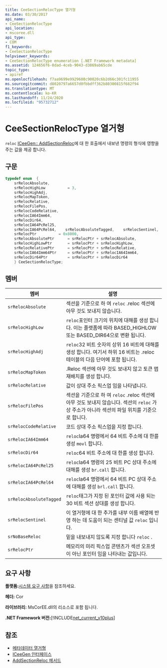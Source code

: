 ```yaml
---
title: CeeSectionRelocType 열거형
ms.date: 03/30/2017
api_name:
- CeeSectionRelocType
api_location:
- mscoree.dll
api_type:
- COM
f1_keywords:
- CeeSectionRelocType
helpviewer_keywords:
- CeeSectionRelocType enumeration [.NET Framework metadata]
ms.assetid: 124656f6-0dad-4ceb-9043-d3869ab65cde
topic_type:
- apiref
ms.openlocfilehash: f7aa9699e9929608c90020c6b2d66c301fc11955
ms.sourcegitcommit: d8020797a6657d0fbbdff362b80300815f682f94
ms.translationtype: MT
ms.contentlocale: ko-KR
ms.lasthandoff: 11/24/2020
ms.locfileid: "95732712"
---
```

# <a name="ceesectionreloctype-enumeration"></a>CeeSectionRelocType 열거형

`reloc` [ICeeGen:: AddSectionReloc](iceegen-addsectionreloc-method.md)에 대 한 호출에서 내보낸 명령의 형식에 영향을 주는 값을 제공 합니다.  
  
## <a name="syntax"></a>구문  
  
```cpp  
typedef enum  {  
    srRelocAbsolute,  
    srRelocHighLow          = 3,  
    srRelocHighAdj,
    srRelocMapToken,  
    srRelocRelative,  
    srRelocFilePos,  
    srRelocCodeRelative,  
    srRelocIA64Imm64,  
    srRelocDir64,  
    srRelocIA64PcRel25,  
    srRelocIA64PcRel64,    srRelocAbsoluteTagged,    srRelocSentinel,    srNoBaseReloc       = 0x4000,  
    srRelocPtr          = 0x8000,  
    srRelocAbsolutePtr      = srRelocPtr + srRelocAbsolute,  
    srRelocHighLowPtr       = srRelocPtr + srRelocHighLow,  
    srRelocRelativePtr      = srRelocPtr + srRelocRelative,  
    srRelocIA64Imm64Ptr     = srRelocPtr + srRelocIA64Imm64,  
    srRelocDir64Ptr         = srRelocPtr + srRelocDir64  
    } CeeSectionRelocType;  
```  
  
## <a name="members"></a>멤버  
  
|멤버|설명|  
|------------|-----------------|  
|`srRelocAbsolute`|섹션을 기준으로 하 여 `reloc` .reloc 섹션에 아무 것도 보내지 않습니다.|  
|`srRelocHighLow`|`reloc`포인터 크기의 위치에 대해를 생성 합니다. 이는 플랫폼에 따라 BASED_HIGHLOW 또는 BASED_DIR64으로 변환 됩니다.|  
|`srRelocHighAdj`|`reloc`32 비트 숫자의 상위 16 비트에 대해를 생성 합니다. 여기서 하위 16 비트는 .reloc 테이블의 다음 단어에 포함 됩니다.|  
|`srRelocMapToken`|.Reloc 섹션에 아무 것도 보내지 않고 토큰 맵 재배치를 생성 합니다.|  
|`srRelocRelative`|값이 상대 주소 픽스업 임을 나타냅니다.|  
|`srRelocFilePos`|섹션을 기준으로 하 여 `reloc` .reloc 섹션에 아무 것도 보내지 않습니다. 섹션의 `reloc` 가상 주소가 아니라 섹션의 파일 위치를 기준으로 합니다.|  
|`srRelocCodeRelative`|코드 상대 주소 픽스업을 지정 합니다.|  
|`srRelocIA64Imm64`|`reloc`Ia64 명령에서 64 비트 주소에 대 한를 생성 `movl` 합니다.|  
|`srRelocDir64`|`reloc`64 비트 주소에 대 한를 생성 합니다.|  
|`srRelocIA64PcRel25`|`reloc`Ia64 명령의 25 비트 PC 상대 주소에 대해를 생성 `br.call` 합니다.|  
|`srRelocIA64PcRel64`|`reloc`Ia64 명령에서 64 비트 PC 상대 주소에 대해를 생성 `brl.call` 합니다.|  
|`srRelocAbsoluteTagged`|`reloc`태그가 지정 된 포인터 값에 사용 되는 30 비트 섹션 상대를 생성 합니다.|  
|`srRelocSentinel`|이 열거형에 대 한 추가를 내부 이름 배열에 반영 하는 데 도움이 되는 센티널 값 `reloc` 입니다.|  
|`srNoBaseReloc`|밑을 내보내지 않도록 지정 합니다 `reloc` .|  
|`srRelocPtr`|메모리의 미리 픽스업 콘텐츠가 섹션 오프셋이 아닌 포인터 임을 나타내는 값입니다.|  
  
## <a name="requirements"></a>요구 사항  

 **플랫폼:**[시스템 요구 사항](../../get-started/system-requirements.md)을 참조하세요.  
  
 **헤더:** Cor  
  
 **라이브러리:** MsCorEE.dll의 리소스로 포함 됩니다.  
  
 **.NET Framework 버전:**[!INCLUDE[net_current_v10plus](../../../../includes/net-current-v10plus-md.md)]  
  
## <a name="see-also"></a>참조

- [메타데이터 열거형](metadata-enumerations.md)
- [ICeeGen 인터페이스](iceegen-interface.md)
- [AddSectionReloc 메서드](iceegen-addsectionreloc-method.md)
